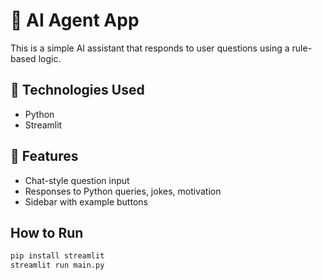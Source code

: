# 🤖 AI Agent App

This is a simple AI assistant that responds to user questions using a rule-based logic.

## 🔧 Technologies Used
- Python
- Streamlit

## 🎨 Features
- Chat-style question input
- Responses to Python queries, jokes, motivation
- Sidebar with example buttons

## How to Run
```bash
pip install streamlit
streamlit run main.py


